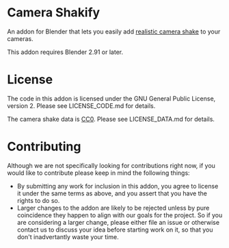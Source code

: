 # Camera Shakify

An addon for Blender that lets you easily add [realistic camera shake](https://youtu.be/4lCm_jqoBrI) to your cameras.

This addon requires Blender 2.91 or later.

# License

The code in this addon is licensed under the GNU General Public License, version 2.  Please see LICENSE_CODE.md for details.

The camera shake data is [CC0](https://creativecommons.org/publicdomain/zero/1.0/).  Please see LICENSE_DATA.md for details.

# Contributing

Although we are not specifically looking for contributions right now, if you would like to contribute please keep in mind the following things:

- By submitting any work for inclusion in this addon, you agree to license it under the same terms as above, and you assert that you have the rights to do so.
- Larger changes to the addon are likely to be rejected unless by pure coincidence they happen to align with our goals for the project.  So if you are considering a larger change, please either file an issue or otherwise contact us to discuss your idea before starting work on it, so that you don't inadvertantly waste your time.
